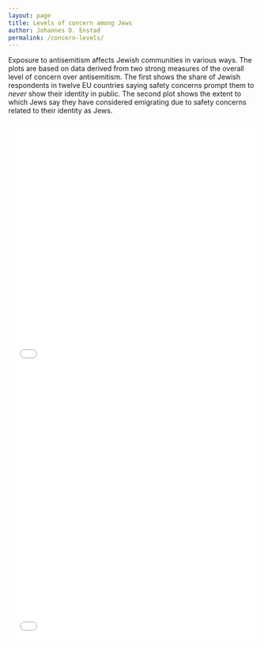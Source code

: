 ```yaml
---
layout: page
title: Levels of concern among Jews
author: Johannes D. Enstad
permalink: /concern-levels/
---
```


Exposure to antisemitism affects Jewish communities in various ways. The plots are based on data derived from two strong measures of the overall level of concern over antisemitism. The first shows the share of Jewish respondents in twelve EU countries saying safety concerns prompt them to *never* show their identity in public. The second plot shows the extent to which Jews say they have considered emigrating due to safety concerns related to their identity as Jews.

<iframe src="/chaceweb/assets/id_plot.html" height="500px" width="100%" style="border:none;"></iframe>

<iframe src="/chaceweb/assets/emig_plot" height="550px" width="100%" style="border:none;"></iframe>